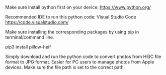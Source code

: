 Make sure install python first on your device:
https://www.python.org/

Recommended IDE to run this python code:
Visual Studio Code
https://code.visualstudio.com/

Make sure installing the corresponding packages by using pip in terminal/command line.

pip3 install pillow-heif

Simply download and run the python code to convert photos from HEIC file format to JPG format. Easier for PC users to manage photos from Apple devices. Make sure the file path is set to the correct path.
